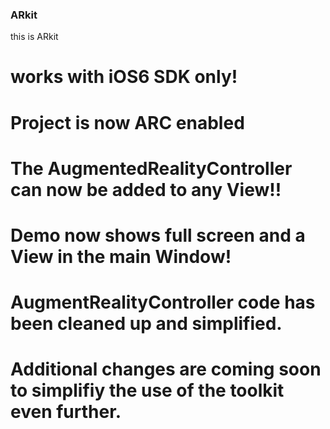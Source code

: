 ### ARkit
this is ARkit


# works with iOS6 SDK only!

# Project is now ARC enabled

# The AugmentedRealityController can now be added to any View!!

# Demo now shows full screen and a View in the main Window!

# AugmentRealityController code has been cleaned up and simplified.

# Additional changes are coming soon to simplifiy the use of the toolkit even further.
